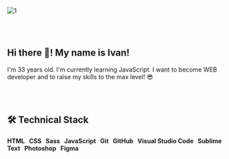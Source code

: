![1](https://user-images.githubusercontent.com/75698396/142399316-1bb7b3bc-ca85-4f9b-8ee6-4e5633f08d21.jpg)




</br>
</br>


 ## Hi there 👋! My name is Ivan!
 I'm 33 years old. I'm currently learning JavaScript. I want to become WEB developer and to raise my skills to the max level!
 😎
 
</br>
</br>

## 🛠 Technical Stack

#### HTML &nbsp; CSS &nbsp; Sass &nbsp; JavaScript &nbsp; Git &nbsp; GitHub &nbsp; Visual Studio Code &nbsp; Sublime Text &nbsp; Photoshop &nbsp; Figma




